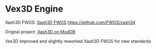 # Vex3D Engine

Xash3D FWGS: [Xash3D FWGS](https://github.com/FWGS/xash3d)
https://github.com/FWGS/xash3d

Orignal project: [Xash3D on ModDB](http://www.moddb.com/engines/xash3d-engine)

Vex3D improved and slightly reworked Xash3D FWGS for new standards 
